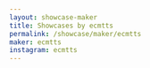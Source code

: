 ```yaml
---
layout: showcase-maker
title: Showcases by ecmtts
permalink: /showcase/maker/ecmtts
maker: ecmtts
instagram: ecmtts
---
```

